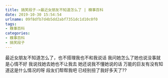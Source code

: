 ```yaml
---
title: 搞笑段子->最近女朋友不知道怎么了 | 糗事百科
date: 2019-10-30 15:54:54
urlname: 09f8dfb7d4b5dd2abf7351dc1d10c0f0
tags: 
- 糗事百科
categories:
- 糗事百科
- 搞笑段子
---
```

最近女朋友不知道怎么了，也不搭理我也不和我说话 我问她怎么了她也说没事就是心情不好 我说找她去她也不让我去 她还说我不懂她说的话 万能的巨友有没有知道这是什么情况的呀 段友们帮帮我吧 已经别扭了我好多天了??


